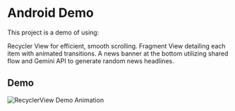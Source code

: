 # Android Demo

This project is a demo of using:

Recycler View for efficient, smooth scrolling.
Fragment View detailing each item with animated transitions.
A news banner at the bottom utilizing shared flow and Gemini API to generate random news headlines.


## Demo

![RecyclerView Demo Animation](./assets/android-demo.gif)